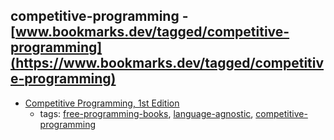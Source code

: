competitive-programming - [www.bookmarks.dev/tagged/competitive-programming](https://www.bookmarks.dev/tagged/competitive-programming)
---
* [Competitive Programming, 1st Edition](https://sites.google.com/site/stevenhalim/)
    * tags: [free-programming-books](../tagged/free-programming-books.md), [language-agnostic](../tagged/language-agnostic.md), [competitive-programming](../tagged/competitive-programming.md)
